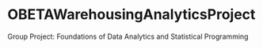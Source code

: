 # OBETAWarehousingAnalyticsProject
Group Project: Foundations of Data Analytics and Statistical Programming
